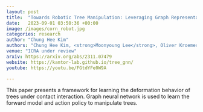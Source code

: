 ```yaml
---
layout: post
title:  "Towards Robotic Tree Manipulation: Leveraging Graph Representations"
date:   2023-09-01 03:50:36 +00:00
image: /images/corn_robot.jpg
categories: research
author: "Chung Hee Kim"
authors: "Chung Hee Kim, <strong>Moonyoung Lee</strong>, Oliver Kroemer, George Kantor"
venue: "ICRA under review"
arxiv: https://arxiv.org/abs/2311.07479
website: https://kantor-lab.github.io/tree_gnn/
youtube: https://youtu.be/FGtdYFe0W9A 

---
```

This paper presents a framework for learning the deformation behavior of trees under contact interaction. Graph neural network is used to learn the forward model and action policy to manipulate trees.